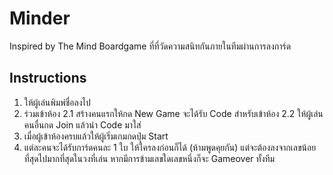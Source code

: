 # Minder
Inspired by The Mind
Boardgame ที่ที่วัดความสนิทกันภายในทีมผ่านการลงการ์ด

## Instructions
1. ให้ผู้เล่นพิมพ์ชื่อลงไป
2. ร่วมเข้าห้อง
 2.1 สร้างคนแรกให้กด New Game จะได้รับ Code สำหรับเข้าห้อง
 2.2 ให้ผู้เล่นคนอื่นกด Join แล้วนำ Code มาใส่
3. เมื่อผู้เข้าห้องครบแล้วให้ผู้เริ่มเกมกดปุ่ม Start
4. แต่ละคนจะได้รับการ์ดคนละ 1 ใบ ให้ใครลงก่อนก็ได้ (ห้ามพูดคุยกัน) แต่จะต้องลงจากเลขน้อยที่สุดไปมากที่สุดในวงที่เล่น หากมีการข้ามเลขใดเลขหนึ่งก็จะ Gameover ทั้งทีม
